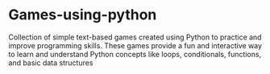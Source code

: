 # Games-using-python
Collection of simple text-based games created using Python to practice and improve programming skills. These games provide a fun and interactive way to learn and understand Python concepts like loops, conditionals, functions, and basic data structures
